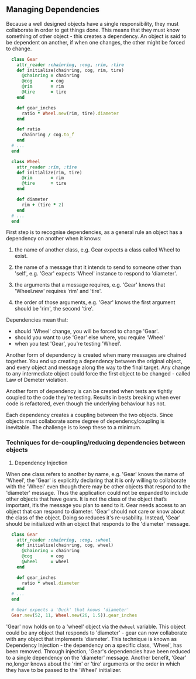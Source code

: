 ## Managing Dependencies

Because a well designed objects have a single responsibility, they must collaborate in order to get things done. This means that they must know something of other object - this creates a dependency. An object is said to be dependent on another, if when one changes, the other might be forced to change.

```ruby
  class Gear
    attr_reader :chainring, :cog, :rim, :tire
    def initialize(chainring, cog, rim, tire)
      @chainring = chainring
      @cog       = cog
      @rim       = rim
      @tire      = tire
    end

    def gear_inches
      ratio * Wheel.new(rim, tire).diameter
    end

    def ratio
      chainring / cog.to_f
    end
  # ...
  end

  class Wheel
    attr_reader :rim, :tire
    def initialize(rim, tire)
      @rim       = rim
      @tire      = tire
    end

    def diameter
      rim + (tire * 2)
    end
  # ...
  end
```

First step is to recognise dependencies, as a general rule an object has a dependency on another when it knows:

1. the name of another class, e.g. Gear expects a class called Wheel to exist.

2. the name of a message that it intends to send to someone other than 'self', e.g. 'Gear' expects 'Wheel' instance to respond to 'diameter'.

3. the arguments that a message requires, e.g. 'Gear' knows that 'Wheel.new' requires 'rim' and 'tire'.

4. the order of those arguments, e.g. 'Gear' knows the first argument should be 'rim', the second 'tire'.

Dependencies mean that:
  - should 'Wheel' change, you will be forced to change 'Gear'.
  - should you want to use 'Gear' else where, you require 'Wheel'
  - when you test 'Gear', you're testing 'Wheel'.

Another form of dependency is created when many messages are chained together. You end up creating a dependency between the original object, and every object and message along the way to the final target. Any change to any intermediate object could force the first object to be changed - called Law of Demeter violation.

Another form of dependency is can be created when tests are tightly coupled to the code they're testing. Results in bests breaking when ever code is refactored, even though the underlying behaviour has not.

Each dependency creates a coupling between the two objects. Since objects must collaborate some degree of dependency/coupling is inevitable. The challenge is to keep these to a minimum.


### Techniques for de-coupling/reducing dependencies between objects

1. Dependency Injection

When one class refers to another by name, e.g. 'Gear' knows the name of 'Wheel', the 'Gear' is explicitly declaring that it is only willing to collaborate with the 'Wheel' even though there may be other objects that respond to the 'diameter' message. Thus the application could not be expanded to include other objects that have gears. It is not the class of the object that’s important, it’s the message you plan to send to it. Gear needs access to an object that can respond to diameter. 'Gear' should not care or know about the class of the object. Doing so reduces it's re-usability. Instead, 'Gear' should be initialized with an object that responds to the 'diameter' message.

```ruby
  class Gear
    attr_reader :chainring, :cog, :wheel
    def initialize(chainring, cog, wheel)
      @chainring = chainring
      @cog       = cog
      @wheel     = wheel
    end

    def gear_inches
      ratio * wheel.diameter
    end
  # ...
  end

  # Gear expects a 'Duck' that knows 'diameter'
  Gear.new(52, 11, Wheel.new(26, 1.5)).gear_inches
```

'Gear' now holds on to a 'wheel' object via the `@wheel` variable. This object could be any object that responds to 'diameter' - gear can now collaborate with any object that implements 'diameter'. This technique is known as Dependency Injection - the dependency on a specific class, 'Wheel', has been removed. Through injection, 'Gear's dependencies have been reduced to a single dependency on the 'diameter' message. Another benefit, 'Gear' no,longer knows about the 'rim' or 'tire' arguments or the order in which they have to be passed to the 'Wheel' initializer.
